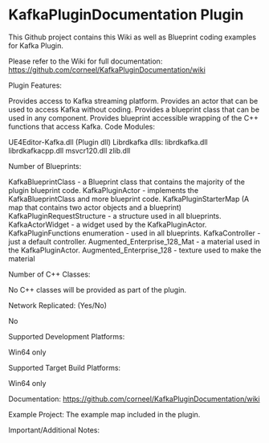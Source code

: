 # KafkaPluginDocumentation Plugin

This Github project contains this Wiki as well as Blueprint coding examples for Kafka Plugin.

Please refer to the Wiki for full documentation: https://github.com/corneel/KafkaPluginDocumentation/wiki

Plugin Features:

Provides access to Kafka streaming platform.
Provides an actor that can be used to access Kafka without coding.
Provides a blueprint class that can be used in any component.
Provides blueprint accessible wrapping of the C++ functions that access Kafka.
Code Modules:

 UE4Editor-Kafka.dll (Plugin dll)
Librdkafka dlls:
librdkafka.dll
librdkafkacpp.dll
msvcr120.dll
zlib.dll


Number of Blueprints:

KafkaBlueprintClass - a Blueprint class that contains the majority of the plugin blueprint code.
KafkaPluginActor - implements the KafkaBlueprintClass and more blueprint code.
KafkaPluginStarterMap (A map that contains two actor objects and a blueprint)
KafkaPluginRequestStructure - a structure used in all blueprints.
KafkaActorWidget - a widget used by the KafkaPluginActor.
KafkaPluginFunctions enumeration - used in all blueprints.
KafkaController - just a default controller.
Augmented_Enterprise_128_Mat - a material used in the KafkaPluginActor.
Augmented_Enterprise_128 - texture used to make the material


Number of C++ Classes:

No C++ classes will be provided as part of the plugin. 



Network Replicated: (Yes/No)

No 



Supported Development Platforms:

Win64 only



Supported Target Build Platforms: 

Win64 only



Documentation: https://github.com/corneel/KafkaPluginDocumentation/wiki



Example Project: The example map included in the plugin. 



Important/Additional Notes:

